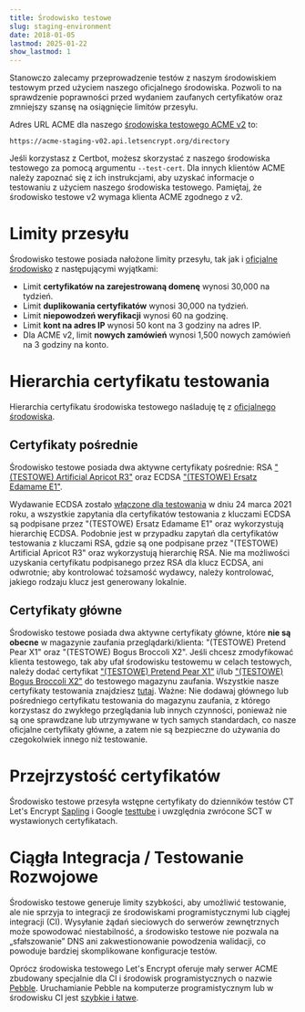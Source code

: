 ```yaml
---
title: Środowisko testowe
slug: staging-environment
date: 2018-01-05
lastmod: 2025-01-22
show_lastmod: 1
---
```



Stanowczo zalecamy przeprowadzenie testów z naszym środowiskiem testowym przed użyciem naszego oficjalnego środowiska. Pozwoli to na sprawdzenie poprawności przed wydaniem zaufanych certyfikatów oraz zmniejszy szansę na osiągnięcie limitów przesyłu.

Adres URL ACME dla naszego [środowiska testowego ACME v2](https://community.letsencrypt.org/t/staging-endpoint-for-acme-v2/49605) to:

`https://acme-staging-v02.api.letsencrypt.org/directory`

Jeśli korzystasz z Certbot, możesz skorzystać z naszego środowiska testowego za pomocą argumentu `--test-cert`. Dla innych klientów ACME należy zapoznać się z ich instrukcjami, aby uzyskać informacje o testowaniu z użyciem naszego środowiska testowego. Pamiętaj, że środowisko testowe v2 wymaga klienta ACME zgodnego z v2.

# Limity przesyłu

Środowisko testowe posiada nałożone limity przesyłu, tak jak i [oficjalne środowisko](/docs/rate-limits) z następującymi wyjątkami:

* Limit **certyfikatów na zarejestrowaną domenę** wynosi 30,000 na tydzień.
* Limit **duplikowania certyfikatów** wynosi 30,000 na tydzień.
* Limit **niepowodzeń weryfikacji** wynosi 60 na godzinę.
* Limit **kont na adres IP** wynosi 50 kont na 3 godziny na adres IP.
* Dla ACME v2, limit **nowych zamówień** wynosi 1,500 nowych zamówień na 3 godziny na konto.

# Hierarchia certyfikatu testowania

Hierarchia certyfikatu środowiska testowego naśladuję tę z [oficjalnego środowiska](/certificates).

## Certyfikaty pośrednie

Środowisko testowe posiada dwa aktywne certyfikaty pośrednie: RSA ["(TESTOWE) Artificial Apricot R3"](/certs/staging/letsencrypt-stg-int-r3.pem) oraz ECDSA ["(TESTOWE) Ersatz Edamame E1"](/certs/staging/letsencrypt-stg-int-e1.pem).

Wydawanie ECDSA zostało [włączone dla testowania](https://community.letsencrypt.org/t/ecdsa-issuance-available-in-staging-march-24/147839) w dniu 24 marca 2021 roku, a wszystkie zapytania dla certyfikatów testowania z kluczami ECDSA są podpisane przez "(TESTOWE) Ersatz Edamame E1" oraz wykorzystują hierarchię ECDSA. Podobnie jest w przypadku zapytań dla certyfikatów testowania z kluczami RSA, gdzie są one podpisane przez "(TESTOWE) Artificial Apricot R3" oraz wykorzystują hierarchię RSA. Nie ma możliwości uzyskania certyfikatu podpisanego przez RSA dla klucz ECDSA, ani odwrotnie; aby kontrolować tożsamość wydawcy, należy kontrolować, jakiego rodzaju klucz jest generowany lokalnie.

## Certyfikaty główne

Środowisko testowe posiada dwa aktywne certyfikaty główne, które **nie są obecne** w magazynie zaufania przeglądarki/klienta: "(TESTOWE) Pretend Pear X1" oraz "(TESTOWE) Bogus Broccoli X2". Jeśli chcesz zmodyfikować klienta testowego, tak aby ufał środowisku testowemu w celach testowych, należy dodać certyfikat ["(TESTOWE) Pretend Pear X1"](/certs/staging/letsencrypt-stg-root-x1.pem) i/lub ["(TESTOWE) Bogus Broccoli X2"](/certs/staging/letsencrypt-stg-root-x2.pem) do testowego magazynu zaufania. Wszystkie nasze certyfikaty testowania znajdziesz [tutaj](/static/certs/staging).  Ważne: Nie dodawaj głównego lub pośredniego certyfikatu testowania do magazynu zaufania, z którego korzystasz do zwykłego przeglądania lub innych czynności, ponieważ nie są one sprawdzane lub utrzymywane w tych samych standardach, co nasze oficjalne certyfikaty główne, a zatem nie są bezpieczne do używania do czegokolwiek innego niż testowanie.

# Przejrzystość certyfikatów

Środowisko testowe przesyła wstępne certyfikaty do dzienników testów CT Let's Encrypt [Sapling](/docs/ct-logs) i Google [testtube](http://www.certificate-transparency.org/known-logs#TOC-Test-Logs) i uwzględnia zwrócone SCT w wystawionych certyfikatach.

# Ciągła Integracja / Testowanie Rozwojowe

Środowisko testowe generuje limity szybkości, aby umożliwić testowanie, ale nie sprzyja to integracji ze środowiskami programistycznymi lub ciągłej integracji (CI). Wysyłanie żądań sieciowych do serwerów zewnętrznych może spowodować niestabilność, a środowisko testowe nie pozwala na „sfałszowanie” DNS ani zakwestionowanie powodzenia walidacji, co powoduje bardziej skomplikowane konfiguracje testów.

Oprócz środowiska testowego Let's Encrypt oferuje mały serwer ACME zbudowany specjalnie dla CI i środowisk programistycznych o nazwie [Pebble](https://github.com/letsencrypt/pebble). Uruchamianie Pebble na komputerze programistycznym lub w środowisku CI jest [szybkie i łatwe](https://github.com/letsencrypt/pebble#docker).
